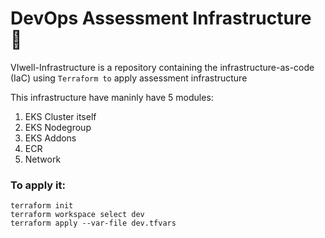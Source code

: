 # DevOps Assessment Infrastructure :department_store:
VIwell-Infrastructure is a repository containing the infrastructure-as-code (IaC) using `Terraform to` apply assessment infrastructure

This infrastructure have maninly have 5 modules:

1. EKS Cluster itself
2. EKS Nodegroup
3. EKS Addons
4. ECR
5. Network

### To apply it:
    terraform init
    terraform workspace select dev
    terraform apply --var-file dev.tfvars

